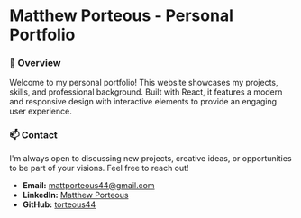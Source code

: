 

# Matthew Porteous - Personal Portfolio


### 📖 Overview

Welcome to my personal portfolio! This website showcases my projects, skills, and professional background. Built with React, it features a modern and responsive design with interactive elements to provide an engaging user experience.



### 📫 Contact

I'm always open to discussing new projects, creative ideas, or opportunities to be part of your visions. Feel free to reach out!

- **Email:** [mattporteous44@gmail.com](mailto:mattporteous44@gmail.com)
- **LinkedIn:** [Matthew Porteous](https://www.linkedin.com/in/matthew-porteous-23847a2b2/)
- **GitHub:** [torteous44](https://github.com/torteous44)






